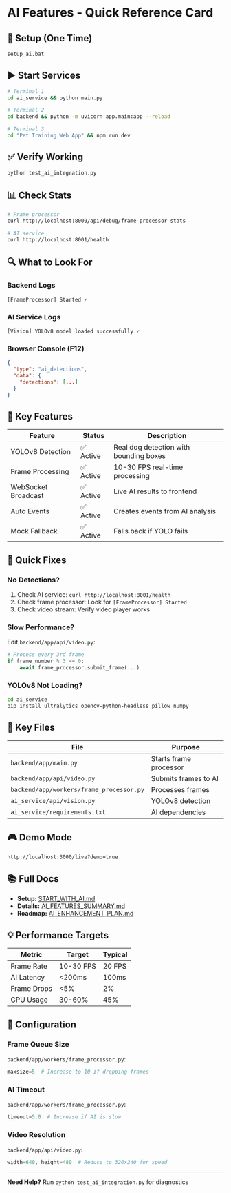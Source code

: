 # AI Features - Quick Reference Card

## 🚀 Setup (One Time)
```bash
setup_ai.bat
```

## ▶️ Start Services
```bash
# Terminal 1
cd ai_service && python main.py

# Terminal 2
cd backend && python -m uvicorn app.main:app --reload

# Terminal 3
cd "Pet Training Web App" && npm run dev
```

## ✅ Verify Working
```bash
python test_ai_integration.py
```

## 📊 Check Stats
```bash
# Frame processor
curl http://localhost:8000/api/debug/frame-processor-stats

# AI service
curl http://localhost:8001/health
```

## 🔍 What to Look For

### Backend Logs
```
[FrameProcessor] Started ✓
```

### AI Service Logs
```
[Vision] YOLOv8 model loaded successfully ✓
```

### Browser Console (F12)
```json
{
  "type": "ai_detections",
  "data": {
    "detections": [...]
  }
}
```

## 🎯 Key Features

| Feature | Status | Description |
|---------|--------|-------------|
| YOLOv8 Detection | ✅ Active | Real dog detection with bounding boxes |
| Frame Processing | ✅ Active | 10-30 FPS real-time processing |
| WebSocket Broadcast | ✅ Active | Live AI results to frontend |
| Auto Events | ✅ Active | Creates events from AI analysis |
| Mock Fallback | ✅ Active | Falls back if YOLO fails |

## 🐛 Quick Fixes

### No Detections?
1. Check AI service: `curl http://localhost:8001/health`
2. Check frame processor: Look for `[FrameProcessor] Started`
3. Check video stream: Verify video player works

### Slow Performance?
Edit `backend/app/api/video.py`:
```python
# Process every 3rd frame
if frame_number % 3 == 0:
    await frame_processor.submit_frame(...)
```

### YOLOv8 Not Loading?
```bash
cd ai_service
pip install ultralytics opencv-python-headless pillow numpy
```

## 📁 Key Files

| File | Purpose |
|------|---------|
| `backend/app/main.py` | Starts frame processor |
| `backend/app/api/video.py` | Submits frames to AI |
| `backend/app/workers/frame_processor.py` | Processes frames |
| `ai_service/api/vision.py` | YOLOv8 detection |
| `ai_service/requirements.txt` | AI dependencies |

## 🎮 Demo Mode
```
http://localhost:3000/live?demo=true
```

## 📚 Full Docs
- **Setup:** [START_WITH_AI.md](START_WITH_AI.md)
- **Details:** [AI_FEATURES_SUMMARY.md](AI_FEATURES_SUMMARY.md)
- **Roadmap:** [AI_ENHANCEMENT_PLAN.md](AI_ENHANCEMENT_PLAN.md)

## 💡 Performance Targets

| Metric | Target | Typical |
|--------|--------|---------|
| Frame Rate | 10-30 FPS | 20 FPS |
| AI Latency | <200ms | 100ms |
| Frame Drops | <5% | 2% |
| CPU Usage | 30-60% | 45% |

## 🔧 Configuration

### Frame Queue Size
`backend/app/workers/frame_processor.py`:
```python
maxsize=5  # Increase to 10 if dropping frames
```

### AI Timeout
`backend/app/workers/frame_processor.py`:
```python
timeout=5.0  # Increase if AI is slow
```

### Video Resolution
`backend/app/api/video.py`:
```python
width=640, height=480  # Reduce to 320x240 for speed
```

---

**Need Help?** Run `python test_ai_integration.py` for diagnostics
